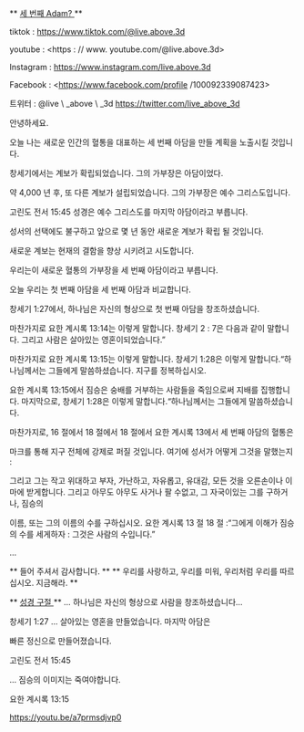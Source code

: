 ** <u> 세 번째 Adam? </u> **

tiktok : <https://www.tiktok.com/@live.above.3d>

youtube : <https : // www. youtube.com/@live.above.3d>

Instagram : <https://www.instagram.com/live.above.3d>

Facebook : <https://www.facebook.com/profile /100092339087423>

트위터 : @live \ _above \ _3d <https://twitter.com/live_above_3d>

안녕하세요.

오늘 나는 새로운
인간의 혈통을 대표하는 세 번째 아담을 만들 계획을 노출시킬 것입니다.

창세기에서는 계보가 확립되었습니다. 그의 가부장은 아담이었다.

약 4,000 년 후, 또 다른 계보가 설립되었습니다. 그의
가부장은 예수 그리스도입니다.

고린도 전서 15:45 성경은 예수 그리스도를 마지막 아담이라고 부릅니다.

성서의 선택에도 불구하고 앞으로 몇 년 동안 새로운
계보가 확립 될 것입니다.

새로운 계보는 현재의 결함을 향상 시키려고 시도합니다.

우리는이 새로운 혈통의 가부장을 세 번째 아담이라고 부릅니다.

오늘 우리는 첫 번째 아담을 세 번째 아담과 비교합니다.

창세기 1:27에서, 하나님은 자신의 형상으로 첫 번째 아담을 창조하셨습니다.

마찬가지로 요한 계시록 13:14는 이렇게 말합니다.
창세기 2 : 7은 다음과 같이 말합니다. 그리고 사람은 살아있는 영혼이되었습니다.”

마찬가지로 요한 계시록 13:15는 이렇게 말합니다.
창세기 1:28은 이렇게 말합니다.“하나님께서는 그들에게 말씀하셨습니다. 지구를 정복하십시오.

요한 계시록 13:15에서 짐승은 숭배를 거부하는 사람들을 죽임으로써 지배를 집행합니다.
마지막으로, 창세기 1:28은 이렇게 말합니다.“하나님께서는 그들에게 말씀하셨습니다.

마찬가지로, 16 절에서 18 절에서 18 절에서 요한 계시록 13에서
세 번째 아담의 혈통은

마크를 통해 지구 전체에 강제로 퍼질 것입니다.
여기에 성서가 어떻게 그것을 말했는지 :

그리고 그는 작고 위대하고 부자, 가난하고, 자유롭고, 유대감,
모든 것을 오른손이나 이마에 받게합니다.  그리고 아무도 아무도 사거나 팔 수없고, 그 자국이있는 그를 구하거나, 짐승의

이름, 또는 그의 이름의 수를 구하십시오.
요한 계시록 13 절 18 절 :“그에게 이해가
짐승의 수를 세게하자 : 그것은 사람의 수입니다.”

…

** 들어 주셔서 감사합니다. **
** 우리를 사랑하고, 우리를 미워, 우리처럼 우리를 따르십시오. 지금해라. **

** <u> 성경 구절 </u> **
… 하나님은 자신의 형상으로 사람을 창조하셨습니다…

창세기 1:27
… 살아있는 영혼을 만들었습니다. 마지막 아담은

빠른 정신으로 만들어졌습니다.

고린도 전서 15:45

… 짐승의 이미지는 죽여야합니다.

요한 계시록 13:15

<https://youtu.be/a7prmsdjvp0>





